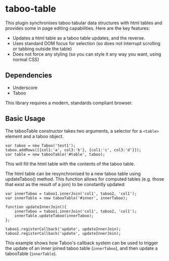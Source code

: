 taboo-table
=================

This plugin synchronises taboo tabular data structures with html tables and provides some in page editing capabilities. Here are the key features:

* Updates a html table as a taboo table updates, and the reverse.
* Uses standard DOM focus for selection (so does not interrupt scrolling or tabbing outside the table)
* Does not force any styling (so you can style it any way you want, using normal CSS)

Dependencies
------------

* Underscore
* Taboo

This library requires a modern, standards compliant browser.

Basic Usage
-----------

The tabooTable constructor takes two arguments, a selector for a `<table>` element and a taboo object.

    var taboo = new Taboo('test1');
    taboo.addRows([{col1:'a', col3:'b'}, {col1:'c', col3:'d'}]);
    var table = new tabooTable('#table', taboo);

This will fill the html table with the contents of the taboo table.

The html table can be resynchronised to a new taboo table using updateTaboo() method. This function allows for computed tables (e.g. those that exist as the result of a join) to be constantly updated:

    var innerTaboo = taboo1.innerJoin('col1', taboo2, 'col1');
    var innerTable = new tabooTable('#inner', innerTaboo);

    function updateInnerJoin(){
        innerTaboo = taboo1.innerJoin('col1', taboo2, 'col1');
        innerTable.updateTaboo(innerTaboo);
    };
    
    taboo1.registerCallback('update', updateInnerJoin);
    taboo2.registerCallback('update', updateInnerJoin);

This example shows how Taboo's callback system can be used to trigger the update of an inner joined taboo table (`innerTaboo`), and then update a tabooTable (`innerTable`).


